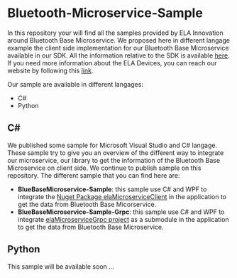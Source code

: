# Bluetooth-Microservice-Sample
In this repository your will find all the samples provided by ELA Innovation around Bluetooth Base Microservice. We proposed here in different langage example the client side implementation for our Bluetooth Base Microservice available in our SDK. All the information relative to the SDK is available [here][here_ela_sdk]. If you need more information about the ELA Devices, you can reach our website by following this [link][here_ela_website].

Our sample are available in different langages:
- C#
- Python

## C#
We published some sample for Microsoft Visual Studio and C# langage. These sample try to give you an overview of the different way to integrate our microservice, our library to get the information of the Bluetooth Base Microservice on client side. We continue to publish sample on this repository. The different sample that you can find here are:

- **BlueBaseMicroservice-Sample**: this sample use C# and WPF to integrate the [Nuget Package elaMicroserviceClient][here_ela_nuget_msclient] in the application to get the data from Bluetooth Base Micorservice.
- **BlueBaseMicroservice-Sample-Grpc**: this sample use C# and WPF to integrate [elaMicroserviceGrpc project][here_ela_msgrpc] as a submodule in the application to get the data from Bluetooth Base Microservice.

## Python
This sample will be available soon ...

[here_ela_website]: https://elainnovation.com

[here_ela_sdk]: https://github.com/elaInnovation/ELA-Microservices

[here_ela_msgrpc]: https://github.com/elaInnovation/elaMicroserviceGrpc

[here_ela_nuget_msclient]: https://www.nuget.org/packages/elaMicroserviceClient/
